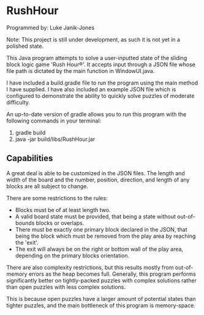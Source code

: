 RushHour
========

Programmed by: Luke Janik-Jones

Note: This project is still under development, as such it is not yet in a polished state.

This Java program attempts to solve a user-inputted state of the sliding block logic game 'Rush Hour®'.
It accepts input through a JSON file whose file path is dictated by the main function in WindowUI.java.

I have included a build.gradle file to run the program using the main method I have supplied.
I have also included an example JSON file which is configured to demonstrate the ability to quickly solve puzzles of moderate difficulty.

An up-to-date version of gradle allows you to run this program with the following commands in your terminal:

1. gradle build
2. java -jar build/libs/RushHour.jar

Capabilities
------------

A great deal is able to be customized in the JSON files. The length and width of the board and the number, position, direction, and length of any blocks are all subject to change.

There are some restrictions to the rules:
* Blocks must be of at least length two.
* A valid board state must be provided, that being a state without out-of-bounds blocks or overlaps.
* There must be exactly one primary block declared in the JSON, that being the block which must be removed from the play area by reaching the 'exit'.
* The exit will always be on the right or bottom wall of the play area, depending on the primary blocks orientation.

There are also complexity restrictions, but this results mostly from out-of-memory errors as the heap becomes full.
Generally, this program performs significantly better on tightly-packed puzzles with complex solutions rather than open puzzles with less complex solutions.

This is because open puzzles have a larger amount of potential states than tighter puzzles, and the main bottleneck of this program is memory-space.

